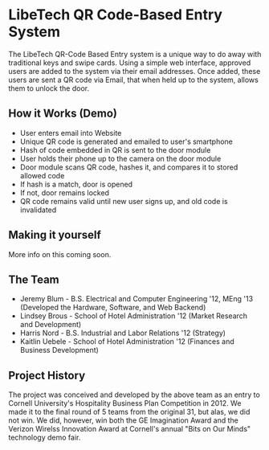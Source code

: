 LibeTech QR Code-Based Entry System
===================================
The LibeTech QR-Code Based Entry system is a unique way to do away with traditional keys and swipe cards.  Using a simple web interface, approved users are added to the system via their email addresses.  Once added, these users are sent a QR code via Email, that when held up to the system, allows them to unlock the door.

How it Works (Demo)
-------------------
* User enters email into Website
* Unique QR code is generated and emailed to user's smartphone
* Hash of code embedded in QR is sent to the door module
* User holds their phone up to the camera on the door module
* Door module scans QR code, hashes it, and compares it to stored allowed code
* If hash is a match, door is opened
* If not, door remains locked
* QR code remains valid until new user signs up, and old code is invalidated

Making it yourself
------------------
More info on this coming soon.

The Team
--------
* Jeremy Blum - B.S. Electrical and Computer Engineering '12, MEng '13 (Developed the Hardware, Software, and Web Backend)
* Lindsey Brous - School of Hotel Administration '12 (Market Research and Development)
* Harris Nord - B.S. Industrial and Labor Relations '12 (Strategy)
* Kaitlin Uebele - School of Hotel Administration '12 (Finances and Business Development)

Project History
---------------
The project was conceived and developed by the above team as an entry to Cornell University's Hospitality Business Plan Competition in 2012.  We made it to the final round of 5 teams from the original 31, but alas, we did not win. We did, however, win both the GE Imagination Award and the Verizon Wirelss Innovation Award at Cornell's annual "Bits on Our Minds" technology demo fair. 
  


